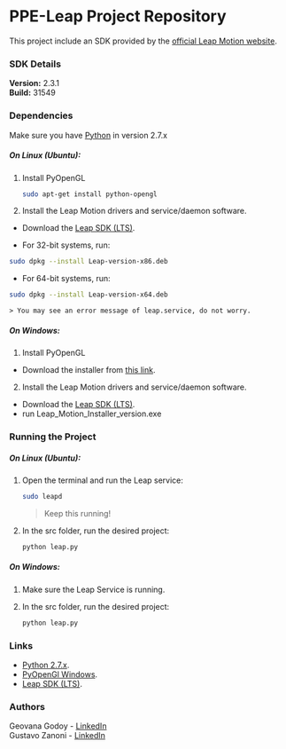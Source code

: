 PPE-Leap Project Repository
===========================

This project include an SDK provided by the [official Leap Motion website](https://developer.leapmotion.com/ "Leap Motion website"). 

### SDK Details

**Version:** 2.3.1  
**Build:** 31549  

### Dependencies

Make sure you have [Python](https://www.python.org/downloads/ "Python 2.7.x") in version 2.7.x

##### On Linux (Ubuntu):

1. Install PyOpenGL

    ```bash
    sudo apt-get install python-opengl
    ```
    
2. Install the Leap Motion drivers and service/daemon software.

* Download the [Leap SDK (LTS)](https://developer.leapmotion.com/sdk/v2/ "Leap SDK (LTS)").

* For 32-bit systems, run: 
```bash
sudo dpkg --install Leap-version-x86.deb
```
* For 64-bit systems, run: 
```bash
sudo dpkg --install Leap-version-x64.deb
```
    > You may see an error message of leap.service, do not worry.

##### On Windows:

1. Install PyOpenGL

* Download the installer from [this link](https://pypi.python.org/pypi/PyOpenGL/3.0.2 "PyOpenGl Windows").

2. Install the Leap Motion drivers and service/daemon software.

* Download the [Leap SDK (LTS)](https://developer.leapmotion.com/sdk/v2/ "Leap SDK (LTS)").
* run Leap_Motion_Installer_version.exe

### Running the Project

##### On Linux (Ubuntu):

1. Open the terminal and run the Leap service:

    ```bash
    sudo leapd
    ```

    > Keep this running!

2. In the src folder, run the desired project:

    ```bash
    python leap.py
    ```

##### On Windows:

1. Make sure the Leap Service is running.
2. In the src folder, run the desired project:
    
    ```bash
    python leap.py
    ```
    
### Links
- [Python 2.7.x](https://www.python.org/downloads/ "Python 2.7.x").
- [PyOpenGl Windows](https://pypi.python.org/pypi/PyOpenGL/3.0.2 "PyOpenGl Windows").
- [Leap SDK (LTS)](https://developer.leapmotion.com/sdk/v2/ "Leap SDK (LTS)").

### Authors
Geovana Godoy - [LinkedIn](https://br.linkedin.com/in/geovana-godoy-777763103 "LinkedIn Link")<br>
Gustavo Zanoni - [LinkedIn](https://br.linkedin.com/in/gustavo-zanoni-6371a791 "LinkedIn Link")